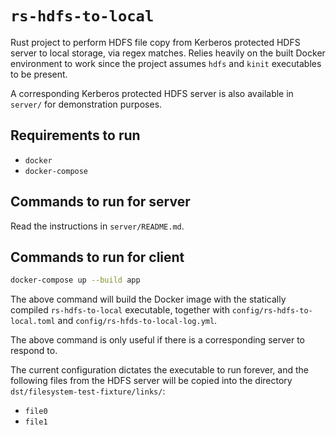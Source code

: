 # `rs-hdfs-to-local`

Rust project to perform HDFS file copy from Kerberos protected HDFS server to
local storage, via regex matches. Relies heavily on the built Docker environment
to work since the project assumes `hdfs` and `kinit` executables to be present.

A corresponding Kerberos protected HDFS server is also available in `server/`
for demonstration purposes.

## Requirements to run

* `docker`
* `docker-compose`

## Commands to run for server

Read the instructions in `server/README.md`.

## Commands to run for client

```bash
docker-compose up --build app
```

The above command will build the Docker image with the statically compiled
`rs-hdfs-to-local` executable, together with `config/rs-hdfs-to-local.toml` and
`config/rs-hfds-to-local-log.yml`.

The above command is only useful if there is a corresponding server to respond
to.

The current configuration dictates the executable to run forever, and the
following files from the HDFS server will be copied into the directory
`dst/filesystem-test-fixture/links/`:

* `file0`
* `file1`
